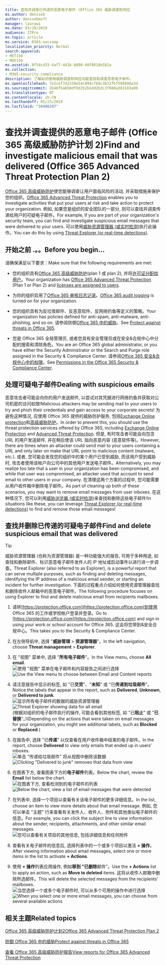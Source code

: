 ```yaml
---
title: 查找并调查已传递的恶意电子邮件 (Office 365 威胁调查和响应
ms.author: deniseb
author: denisebmsft
manager: laurawi
ms.date: 03/19/2019
audience: ITPro
ms.topic: article
ms.service: O365-seccomp
localization_priority: Normal
search.appverid:
- MET150
- MOE150
ms.assetid: 8f54cd33-4af7-4d1b-b800-68f8818e5b2a
ms.collection:
- M365-security-compliance
description: 了解如何使用威胁调查和响应功能查找和调查恶意电子邮件。
ms.openlocfilehash: 7e2cef742339e54c094cfb0c3b32fbf596896a3d
ms.sourcegitcommit: 2b46fba650df8d252b1dd2b3c3f080a383183a06
ms.translationtype: MT
ms.contentlocale: zh-CN
ms.lasthandoff: 05/23/2019
ms.locfileid: "34408297"
---
```

# <a name="find-and-investigate-malicious-email-that-was-delivered-office-365-advanced-threat-protection-plan-2"></a><span data-ttu-id="80d12-103">查找并调查提供的恶意电子邮件 (Office 365 高级威胁防护计划 2)</span><span class="sxs-lookup"><span data-stu-id="80d12-103">Find and investigate malicious email that was delivered (Office 365 Advanced Threat Protection Plan 2)</span></span>

<span data-ttu-id="80d12-104">[Office 365 高级威胁防护](office-365-atp.md)使您能够调查让用户面临风险的活动, 并采取措施来保护您的组织。</span><span class="sxs-lookup"><span data-stu-id="80d12-104">[Office 365 Advanced Threat Protection](office-365-atp.md) enables you to investigate activities that put your users at risk and take action to protect your organization.</span></span> <span data-ttu-id="80d12-105">例如, 如果您是组织的安全团队的一部分, 则可以查找并调查传递给用户的可疑电子邮件。</span><span class="sxs-lookup"><span data-stu-id="80d12-105">For example, if you are part of your organization's security team, you can find and investigate suspicious email messages that were delivered to your users.</span></span> <span data-ttu-id="80d12-106">可以使用[威胁资源管理器 (或实时检测)](threat-explorer.md)执行此操作。</span><span class="sxs-lookup"><span data-stu-id="80d12-106">You can do this by using [Threat Explorer (or real-time detections)](threat-explorer.md).</span></span>
  
## <a name="before-you-begin"></a><span data-ttu-id="80d12-107">开始之前 .。。</span><span class="sxs-lookup"><span data-stu-id="80d12-107">Before you begin...</span></span>

<span data-ttu-id="80d12-108">请确保满足以下要求：</span><span class="sxs-lookup"><span data-stu-id="80d12-108">Make sure that the following requirements are met:</span></span>
  
- <span data-ttu-id="80d12-109">您的组织具有[Office 365 高级威胁防护](office-365-atp.md)(plan 1 或 plan 2), 并将[许可证分配给用户](https://docs.microsoft.com/en-us/office365/admin/subscriptions-and-billing/assign-licenses-to-users)。</span><span class="sxs-lookup"><span data-stu-id="80d12-109">Your organization has [Office 365 Advanced Threat Protection](office-365-atp.md) (Plan 1 or Plan 2) and [licenses are assigned to users](https://docs.microsoft.com/en-us/office365/admin/subscriptions-and-billing/assign-licenses-to-users).</span></span>
    
- <span data-ttu-id="80d12-110">为你的组织启用了[Office 365 审核日志记录](turn-audit-log-search-on-or-off.md)。</span><span class="sxs-lookup"><span data-stu-id="80d12-110">[Office 365 audit logging](turn-audit-log-search-on-or-off.md) is turned on for your organization.</span></span> 
    
- <span data-ttu-id="80d12-111">您的组织具有为反垃圾邮件、反恶意软件、反网络钓鱼等定义的策略。</span><span class="sxs-lookup"><span data-stu-id="80d12-111">Your organization has policies defined for anti-spam, anti-malware, anti-phishing, and so on.</span></span> <span data-ttu-id="80d12-112">请参阅防御[Office 365 中的威胁](protect-against-threats.md)。</span><span class="sxs-lookup"><span data-stu-id="80d12-112">See [Protect against threats in Office 365](protect-against-threats.md).</span></span>
    
- <span data-ttu-id="80d12-113">您是 Office 365 全局管理员, 或者您具有安全管理员或在安全&amp;合规中心中分配的搜索和清除角色。</span><span class="sxs-lookup"><span data-stu-id="80d12-113">You are an Office 365 global administrator, or you have either the Security Administrator or the Search and Purge role assigned in the Security &amp; Compliance Center.</span></span> <span data-ttu-id="80d12-114">请参阅[Office 365 安全&amp;合规中心中的权限](permissions-in-the-security-and-compliance-center.md)。</span><span class="sxs-lookup"><span data-stu-id="80d12-114">See [Permissions in the Office 365 Security &amp; Compliance Center](permissions-in-the-security-and-compliance-center.md).</span></span>
    
## <a name="dealing-with-suspicious-emails"></a><span data-ttu-id="80d12-115">处理可疑电子邮件</span><span class="sxs-lookup"><span data-stu-id="80d12-115">Dealing with suspicious emails</span></span>

<span data-ttu-id="80d12-116">恶意攻击者可能会向你的用户发送邮件, 以尝试对其凭据进行网络钓鱼并获取对公司机密的访问权限!</span><span class="sxs-lookup"><span data-stu-id="80d12-116">Malicious attackers may be sending mail to your users to try and phish their credentials and gain access to your corporate secrets!</span></span> <span data-ttu-id="80d12-117">为避免这种情况, 应使用 Office 365 提供的威胁防护服务, 包括[Exchange Online protection](eop/exchange-online-protection-overview.md)和[高级威胁防护](office-365-atp.md)。</span><span class="sxs-lookup"><span data-stu-id="80d12-117">In order to prevent this, you should use the threat protection services offered by Office 365, including [Exchange Online Protection](eop/exchange-online-protection-overview.md) and [Advanced Threat Protection](office-365-atp.md).</span></span> <span data-ttu-id="80d12-118">但是, 有时攻击者可能会向包含 URL 的用户发送邮件, 并在稍后使该 URL 指向恶意内容 (恶意软件等)。</span><span class="sxs-lookup"><span data-stu-id="80d12-118">However, there are times when an attacker could send mail to your users containing a URL and only later on make that URL point to malicious content (malware, etc.).</span></span> <span data-ttu-id="80d12-119">或者, 您可能会发现您的组织中的某个用户已受到威胁, 而该用户受到威胁时, 攻击者使用该帐户向公司中的其他用户发送电子邮件。</span><span class="sxs-lookup"><span data-stu-id="80d12-119">Alternatively, you may realize too late that a user in your organization has been compromised, and while that user was compromised, an attacker used that account to send email to other users in your company.</span></span> <span data-ttu-id="80d12-120">在清理这两个方案的过程中, 您可能需要从用户收件箱中删除电子邮件。</span><span class="sxs-lookup"><span data-stu-id="80d12-120">As part of cleaning up both of these scenarios, you may want to remove email messages from user inboxes.</span></span> <span data-ttu-id="80d12-121">在这种情况下, 您可以利用[威胁浏览器 (或实时检测)](threat-explorer.md)来查找和删除这些电子邮件!</span><span class="sxs-lookup"><span data-stu-id="80d12-121">In situations like these, you can leverage [Threat Explorer (or real-time detections)](threat-explorer.md) to find and remove those email messages!</span></span>
  
## <a name="find-and-delete-suspicious-email-that-was-delivered"></a><span data-ttu-id="80d12-122">查找并删除已传递的可疑电子邮件</span><span class="sxs-lookup"><span data-stu-id="80d12-122">Find and delete suspicious email that was delivered</span></span>

> [!TIP]
> <span data-ttu-id="80d12-123">威胁资源管理器 (也称为资源管理器) 是一种功能强大的报告, 可用于多种用途, 如查找和删除邮件、标识恶意电子邮件发件人的 IP 地址或启动事件以进行进一步调查。</span><span class="sxs-lookup"><span data-stu-id="80d12-123">Threat Explorer (also referred to as Explorer), is a powerful report that can serve multiple purposes, such as finding and deleting messages, identifying the IP address of a malicious email sender, or starting an incident for further investigation.</span></span> <span data-ttu-id="80d12-124">下面的过程重点介绍如何使用资源管理器查找和删除收件人邮箱中的恶意电子邮件。</span><span class="sxs-lookup"><span data-stu-id="80d12-124">The following procedure focuses on using Explorer to find and delete malicious email from recipients mailboxes.</span></span> 
  
1. <span data-ttu-id="80d12-125">请转[https://protection.office.com](https://protection.office.com)到使用 Office 365 的工作或学校帐户登录并登录。</span><span class="sxs-lookup"><span data-stu-id="80d12-125">Go to [https://protection.office.com](https://protection.office.com) and sign in using your work or school account for Office 365.</span></span> <span data-ttu-id="80d12-126">这会将您带到&amp;安全合规中心。</span><span class="sxs-lookup"><span data-stu-id="80d12-126">This takes you to the Security &amp; Compliance Center.</span></span> 
    
2. <span data-ttu-id="80d12-127">在左侧导航中, 选择 "**威胁管理** \> **资源管理器**"。</span><span class="sxs-lookup"><span data-stu-id="80d12-127">In the left navigation, choose **Threat management** \> **Explorer**.</span></span>
    
3. <span data-ttu-id="80d12-128">在 "视图" 菜单中, 选择 "**所有电子邮件**"。</span><span class="sxs-lookup"><span data-stu-id="80d12-128">In the View menu, choose **All email**.</span></span><br/><span data-ttu-id="80d12-129">![使用 "视图" 菜单在电子邮件和内容报告之间进行选择](media/d39013ff-93b6-42f6-bee5-628895c251c2.png)</span><span class="sxs-lookup"><span data-stu-id="80d12-129">![Use the View menu to choose between Email and Content reports](media/d39013ff-93b6-42f6-bee5-628895c251c2.png)</span></span>
  
4. <span data-ttu-id="80d12-130">请注意报告中显示的标签, 如 "已**交货**"、"**未知**" 或 "已**传递到垃圾邮件**"。</span><span class="sxs-lookup"><span data-stu-id="80d12-130">Notice the labels that appear in the report, such as **Delivered**, **Unknown**, or **Delivered to junk**.</span></span><br/><span data-ttu-id="80d12-131">![显示所有电子邮件的数据的威胁资源管理器](media/208826ed-a85e-446f-b276-b5fdc312fbcb.png)</span><span class="sxs-lookup"><span data-stu-id="80d12-131">![Threat Explorer showing data for all email](media/208826ed-a85e-446f-b276-b5fdc312fbcb.png)</span></span><br/><span data-ttu-id="80d12-132">(根据对组织的电子邮件执行的操作, 可能会看到其他标签, 如 "已**阻止**" 或 "**已替换**"。)</span><span class="sxs-lookup"><span data-stu-id="80d12-132">(Depending on the actions that were taken on email messages for your organization, you might see additional labels, such as **Blocked** or **Replaced**.)</span></span>
    
5. <span data-ttu-id="80d12-133">在报告中, 选择 "已**传递**" 以仅查看在用户收件箱中结束的电子邮件。</span><span class="sxs-lookup"><span data-stu-id="80d12-133">In the report, choose **Delivered** to view only emails that ended up in users' inboxes.</span></span><br/><span data-ttu-id="80d12-134">![单击 "传递给垃圾邮件" 将从视图中删除该数据](media/e6fb2e47-461e-4f6f-8c65-c331bd858758.png)</span><span class="sxs-lookup"><span data-stu-id="80d12-134">![Clicking "Delivered to junk" removes that data from view](media/e6fb2e47-461e-4f6f-8c65-c331bd858758.png)</span></span>
  
6. <span data-ttu-id="80d12-135">在图表下方, 查看图表下方的**电子邮件**列表。</span><span class="sxs-lookup"><span data-stu-id="80d12-135">Below the chart, review the **Email** list below the chart.</span></span><br/><span data-ttu-id="80d12-136">![在图表下方, 查看检测到的电子邮件的列表](media/dfb60590-1236-499d-97da-86c68621e2bc.png)</span><span class="sxs-lookup"><span data-stu-id="80d12-136">![Below the chart, view a list of email messages that were detected](media/dfb60590-1236-499d-97da-86c68621e2bc.png)</span></span>
  
7. <span data-ttu-id="80d12-137">在列表中, 选择一个项目以查看有关该电子邮件的更多详细信息。</span><span class="sxs-lookup"><span data-stu-id="80d12-137">In the list, choose an item to view more details about that email message.</span></span> <span data-ttu-id="80d12-138">例如, 您可以单击 "主题" 行来查看有关发件人、收件人、附件和其他类似电子邮件的信息。</span><span class="sxs-lookup"><span data-stu-id="80d12-138">For example, you can click the subject line to view information about the sender, recipients, attachments, and other similar email messages.</span></span><br/>![您可以查看有关项目的其他信息, 包括详细信息和任何附件](media/5a5707c3-d62a-4610-ae7b-900fff8708b2.png)
  
8. <span data-ttu-id="80d12-140">查看有关电子邮件的信息后, 选择列表中的一个或多个项目以激活 **+ 操作**。</span><span class="sxs-lookup"><span data-stu-id="80d12-140">After viewing information about email messages, select one or more items in the list to activate **+ Actions**.</span></span>
    
9. <span data-ttu-id="80d12-141">使用 **+ 操作**列表应用操作, 例如**移到 "已删除**邮件"。</span><span class="sxs-lookup"><span data-stu-id="80d12-141">Use the **+ Actions** list to apply an action, such as **Move to deleted** items.</span></span> <span data-ttu-id="80d12-142">这将从收件人邮箱中删除所选邮件。</span><span class="sxs-lookup"><span data-stu-id="80d12-142">This will delete the selected messages from the recipients' mailboxes.</span></span><br/><span data-ttu-id="80d12-143">![当您选择一个或多个电子邮件时, 可以从多个可用的操作中进行选择](media/ef12e10c-60a7-4f66-8f76-68d77ae26de1.png)</span><span class="sxs-lookup"><span data-stu-id="80d12-143">![When you select one or more email messages, you can choose from several available actions](media/ef12e10c-60a7-4f66-8f76-68d77ae26de1.png)</span></span>
  
## <a name="related-topics"></a><span data-ttu-id="80d12-144">相关主题</span><span class="sxs-lookup"><span data-stu-id="80d12-144">Related topics</span></span>

[<span data-ttu-id="80d12-145">Office 365 高级威胁防护计划2</span><span class="sxs-lookup"><span data-stu-id="80d12-145">Office 365 Advanced Threat Protection Plan 2</span></span>](office-365-ti.md)
  
[<span data-ttu-id="80d12-146">防御 Office 365 中的威胁</span><span class="sxs-lookup"><span data-stu-id="80d12-146">Protect against threats in Office 365</span></span>](protect-against-threats.md)
  
[<span data-ttu-id="80d12-147">查看 Office 365 高级威胁防护报告</span><span class="sxs-lookup"><span data-stu-id="80d12-147">View reports for Office 365 Advanced Threat Protection</span></span>](view-reports-for-atp.md)
  

